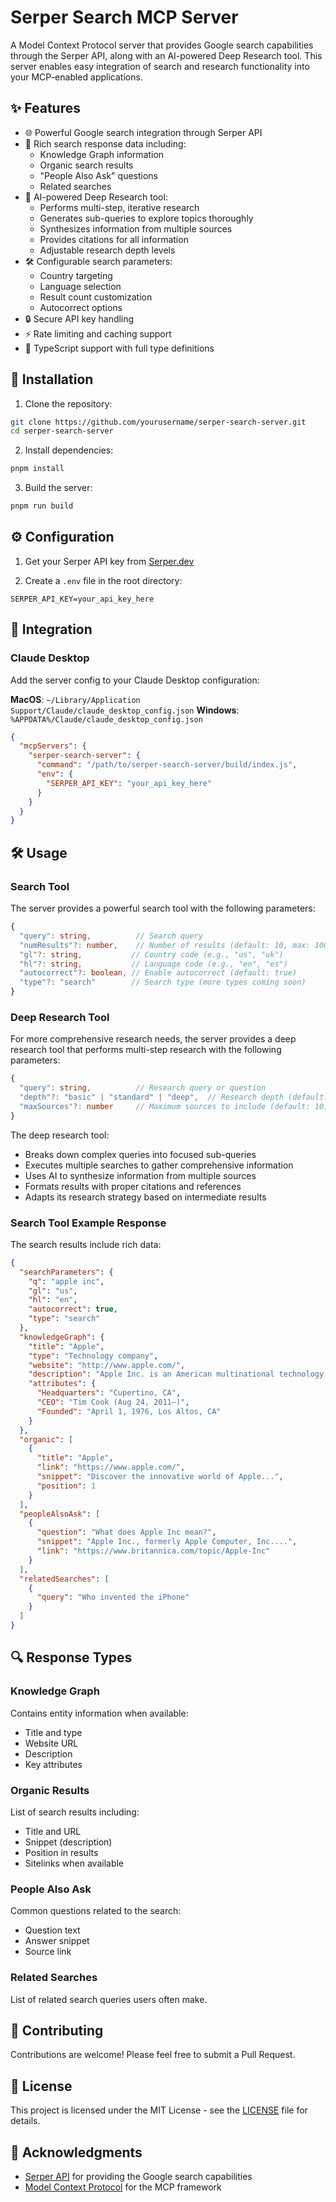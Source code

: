 
# Serper Search MCP Server

A Model Context Protocol server that provides Google search capabilities through the Serper API, along with an AI-powered Deep Research tool. This server enables easy integration of search and research functionality into your MCP-enabled applications.


## ✨ Features

- 🌐 Powerful Google search integration through Serper API
- 🔄 Rich search response data including:
  - Knowledge Graph information
  - Organic search results
  - "People Also Ask" questions
  - Related searches
- 🧠 AI-powered Deep Research tool:
  - Performs multi-step, iterative research
  - Generates sub-queries to explore topics thoroughly
  - Synthesizes information from multiple sources
  - Provides citations for all information
  - Adjustable research depth levels
- 🛠 Configurable search parameters:
  - Country targeting
  - Language selection
  - Result count customization
  - Autocorrect options
- 🔒 Secure API key handling
- ⚡️ Rate limiting and caching support
- 📝 TypeScript support with full type definitions

## 🚀 Installation

1. Clone the repository:
```bash
git clone https://github.com/yourusername/serper-search-server.git
cd serper-search-server
```

2. Install dependencies:
```bash
pnpm install
```

3. Build the server:
```bash
pnpm run build
```

## ⚙️ Configuration

1. Get your Serper API key from [Serper.dev](https://serper.dev)

2. Create a `.env` file in the root directory:
```env
SERPER_API_KEY=your_api_key_here
```

## 🔌 Integration

### Claude Desktop

Add the server config to your Claude Desktop configuration:

**MacOS**: `~/Library/Application Support/Claude/claude_desktop_config.json`
**Windows**: `%APPDATA%/Claude/claude_desktop_config.json`

```json
{
  "mcpServers": {
    "serper-search-server": {
      "command": "/path/to/serper-search-server/build/index.js",
      "env": {
        "SERPER_API_KEY": "your_api_key_here"
      }
    }
  }
}
```

## 🛠 Usage

### Search Tool

The server provides a powerful search tool with the following parameters:

```typescript
{
  "query": string,          // Search query
  "numResults"?: number,    // Number of results (default: 10, max: 100)
  "gl"?: string,           // Country code (e.g., "us", "uk")
  "hl"?: string,           // Language code (e.g., "en", "es")
  "autocorrect"?: boolean, // Enable autocorrect (default: true)
  "type"?: "search"        // Search type (more types coming soon)
}
```

### Deep Research Tool

For more comprehensive research needs, the server provides a deep research tool that performs multi-step research with the following parameters:

```typescript
{
  "query": string,          // Research query or question
  "depth"?: "basic" | "standard" | "deep",  // Research depth (default: "standard")
  "maxSources"?: number     // Maximum sources to include (default: 10)
}
```

The deep research tool:
- Breaks down complex queries into focused sub-queries
- Executes multiple searches to gather comprehensive information
- Uses AI to synthesize information from multiple sources
- Formats results with proper citations and references
- Adapts its research strategy based on intermediate results

### Search Tool Example Response

The search results include rich data:

```json
{
  "searchParameters": {
    "q": "apple inc",
    "gl": "us",
    "hl": "en",
    "autocorrect": true,
    "type": "search"
  },
  "knowledgeGraph": {
    "title": "Apple",
    "type": "Technology company",
    "website": "http://www.apple.com/",
    "description": "Apple Inc. is an American multinational technology company...",
    "attributes": {
      "Headquarters": "Cupertino, CA",
      "CEO": "Tim Cook (Aug 24, 2011–)",
      "Founded": "April 1, 1976, Los Altos, CA"
    }
  },
  "organic": [
    {
      "title": "Apple",
      "link": "https://www.apple.com/",
      "snippet": "Discover the innovative world of Apple...",
      "position": 1
    }
  ],
  "peopleAlsoAsk": [
    {
      "question": "What does Apple Inc mean?",
      "snippet": "Apple Inc., formerly Apple Computer, Inc....",
      "link": "https://www.britannica.com/topic/Apple-Inc"
    }
  ],
  "relatedSearches": [
    {
      "query": "Who invented the iPhone"
    }
  ]
}
```

## 🔍 Response Types

### Knowledge Graph
Contains entity information when available:
- Title and type
- Website URL
- Description
- Key attributes

### Organic Results
List of search results including:
- Title and URL
- Snippet (description)
- Position in results
- Sitelinks when available

### People Also Ask
Common questions related to the search:
- Question text
- Answer snippet
- Source link

### Related Searches
List of related search queries users often make.

## 🤝 Contributing

Contributions are welcome! Please feel free to submit a Pull Request.

## 📝 License

This project is licensed under the MIT License - see the [LICENSE](LICENSE) file for details.

## 🙏 Acknowledgments

- [Serper API](https://serper.dev) for providing the Google search capabilities
- [Model Context Protocol](https://github.com/modelcontextprotocol/mcp) for the MCP framework

